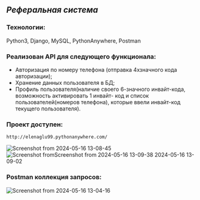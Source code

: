 ## _Реферальная система_

### Технологии:

Python3, Django, MySQL, PythonAnywhere, Postman

### Реализован API для следующего функционала:

- Авторизация по номеру телефона (отправка 4хзначного кода авторизации);
- Хранение данных пользователя в БД;
- Профиль пользователя(наличие своего 6-значного инвайт-кода, возможность активировать 1 инвайт- код и список пользователей(номеров телефона), которые ввели инвайт-код текущего пользователя).
  
### Проект доступен:
```
http://elenaglu99.pythonanywhere.com/
```

![Screenshot from 2024-05-16 13-08-45](https://github.com/ElenaGlu/Referral-system/assets/123466535/464d2539-084a-40ab-b764-999d8478f57b)
![Screenshot from![Screenshot from 2024-05-16 13-09-38](https://github.com/ElenaGlu/Referral-system/assets/123466535/10d62776-4025-4d70-8ce3-a23ed2f79033)
 2024-05-16 13-09-02](https://github.com/ElenaGlu/Referral-system/assets/123466535/940b2966-1db6-4f20-810c-959ea60d1ad0)

### Postman коллекция запросов:
![Screenshot from 2024-05-16 13-04-16](https://github.com/ElenaGlu/Referral-system/assets/123466535/9328b887-9f71-4408-9a44-846ecd321a75)
